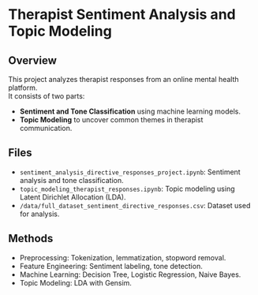# Therapist Sentiment Analysis and Topic Modeling

## Overview
This project analyzes therapist responses from an online mental health platform.  
It consists of two parts:
- **Sentiment and Tone Classification** using machine learning models.
- **Topic Modeling** to uncover common themes in therapist communication.

## Files
- `sentiment_analysis_directive_responses_project.ipynb`: Sentiment analysis and tone classification.
- `topic_modeling_therapist_responses.ipynb`: Topic modeling using Latent Dirichlet Allocation (LDA).
- `/data/full_dataset_sentiment_directive_responses.csv`: Dataset used for analysis.

## Methods
- Preprocessing: Tokenization, lemmatization, stopword removal.
- Feature Engineering: Sentiment labeling, tone detection.
- Machine Learning: Decision Tree, Logistic Regression, Naive Bayes.
- Topic Modeling: LDA with Gensim.
